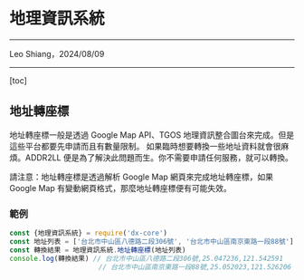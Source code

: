 # 地理資訊系統

---

Leo Shiang，2024/08/09

---

[toc]

## 地址轉座標

地址轉座標一般是透過 Google Map API、TGOS 地理資訊整合圖台來完成。但是這些平台都要先申請而且有數量限制。 如果臨時想要轉換一些地址資料就會很麻煩。ADDR2LL 便是為了解決此問題而生。你不需要申請任何服務，就可以轉換。

請注意：地址轉座標是透過解析 Google Map 網頁來完成地址轉座標，如果 Google Map 有變動網頁格式，那麼地址轉座標便有可能失效。

### 範例

```javascript
const {地理資訊系統} = require('dx-core')
const 地址列表 = ['台北市中山區八德路二段306號', '台北市中山區南京東路一段88號']
const 轉換結果 = 地理資訊系統.地址轉座標(地址列表)
console.log(轉換結果) // 台北市中山區八德路二段306號,25.047236,121.542591
                      // 台北市中山區南京東路一段88號,25.052023,121.526206
```